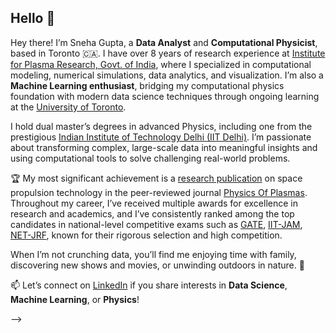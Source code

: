 ## Hello 👋

Hey there! I’m Sneha Gupta, a **Data Analyst** and **Computational Physicist**, based in Toronto 🇨🇦. I have over 8 years of research experience at [Institute for Plasma Research, Govt. of India](https://www.ipr.res.in/), where I specialized in computational modeling, numerical simulations, data analytics, and visualization. I’m also a **Machine Learning enthusiast**, bridging my computational physics foundation with modern data science techniques through ongoing learning at the [University of Toronto](https://datasciences.utoronto.ca/).

I hold dual master’s degrees in advanced Physics, including one from the prestigious [Indian Institute of Technology Delhi (IIT Delhi)](https://home.iitd.ac.in/). I’m passionate about transforming complex, large-scale data into meaningful insights and using computational tools to solve challenging real-world problems.

🏆 My most significant achievement is a [research publication](https://doi.org/10.1063/1.5090559) on space propulsion technology in the peer-reviewed journal [Physics Of Plasmas](https://pubs.aip.org/aip/pop). Throughout my career, I’ve received multiple awards for excellence in research and academics, and I’ve consistently ranked among the top candidates in national-level competitive exams such as [GATE](https://en.wikipedia.org/wiki/Graduate_Aptitude_Test_in_Engineering), [IIT-JAM](https://en.wikipedia.org/wiki/Joint_Admission_Test_for_Masters), [NET-JRF](https://ugcnet.nta.ac.in/), known for their rigorous selection and high competition.

When I’m not crunching data, you’ll find me enjoying time with family, discovering new shows and movies, or unwinding outdoors in nature. 🌿

📫 Let’s connect on [LinkedIn](https://www.linkedin.com/in/snehagupta2802) if you share interests in **Data Science**, **Machine Learning**, or **Physics**!


-->
